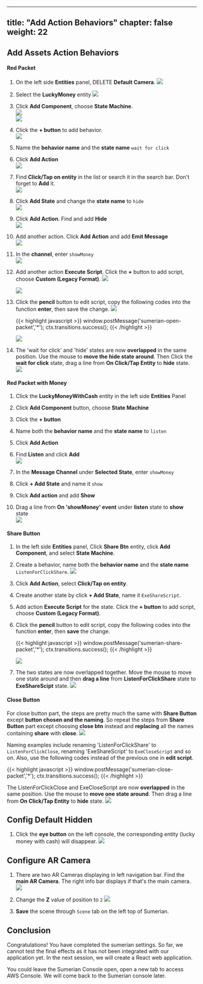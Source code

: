 
---
title: "Add Action Behaviors"
chapter: false
weight: 22
---


## Add Assets Action Behaviors 

####  Red Packet 

1. On the left side **Entities** panel, DELETE **Default Camera**.
    ![](/images/addSumerian/add-behaviors-delete-default-camera.png)

1.  Select the **LuckyMoney** entity
    ![](/images/addSumerian/add-behaviors-select-packet.png)

1. Click **Add Component**, choose **State Machine**.    
   ![](/images/addSumerian/add-component.png)   
   ![](/image/WechatIMG8.png)
   
1. Click the **+ button**  to add behavior.     
   ![](/image/WechatIMG11.png)

1. Name the **behavior name** and the **state name** `wait for click`

1. Click **Add Action**    
   ![](/image/WechatIMG13.png)

1. Find **Click/Tap on entity** in the list or search it in the search bar. Don't forget to **Add** it.   
   ![](/image/WechatIMG14.png)

1. Click **Add State** and change the **state name** to `hide`   
   ![](/image/WechatIMG15.png)
   
1. Click **Add Action**. Find and add **Hide**   
   ![](/image/WechatIMG19.png)

1. Add another action. Click **Add Action** and add **Emit Message**   
   ![](/image/WechatIMG21.png)

1. In the **channel**, enter `showMoney`      
   ![](/image/WechatIMG23.png)

1. Add another action **Execute Script**. Click the **+** button to add script, choose **Custom (Legacy Format)**. 
    ![](/image/script-create-script.png)

    ![](/image/script-choose-type.png)

1. Click the **pencil** button to edit script, copy the following codes into the function **enter**, then save the change.
    ![](/image/script-edit-script.png)
    
    {{< highlight javascript >}}
        window.postMessage('sumerian-open-packet','*');
        ctx.transitions.success();
    {{< /highlight >}}

    ![](/image/script-save-change.png)

1. The 'wait for click' and 'hide' states are now **overlapped** in the same position. Use the mouse to **move the hide state around**. Then Click the **wait for click** state, drag a line from **On Click/Tap Entity** to **hide** state.
   ![](/images/addSumerian/script-drag-line.png)

#### Red Packet with Money 

1. Click the **LuckyMoneyWithCash** entity in the left side **Entities** Panel  

1. Click **Add Component** button, choose **State Machine**    

1. Click the **+ button**     

1. Name both the **behavior name** and the **state name** to `listen`    

1. Click **Add Action**    

1. Find **Listen** and click **Add**    
   ![](/image/WechatIMG24.png)

1. In the **Message Channel** under **Selected State**, enter `showMoney`
    
1. Click **+ Add State** and name it `show`

1. Click **Add action** and add **Show**    

1. Drag a line from **On 'showMoney' event** under **listen** state to **show** state   
    ![](/images/addSumerian/script-drag-line-2.png)

#### Share Button

1. In the left side **Entities** panel, Click **Share Btn** entity, click **Add Component**, and select **State Machine**.

1. Create a behavior, name both the **behavior name** and the **state name** `ListenForClickShare`.
    ![](/image/share-button-behaviors.png)

1. Click **Add Action**, select **Click/Tap on entity**.

1. Create another state by click **+ Add State**, name it `ExeShareScript`.

1. Add action **Execute Script** for the state. Click the **+ button** to add script, choose **Custom (Legacy Format)**. 

1. Click the **pencil** button to edit script, copy the following codes into the function **enter**, then **save** the change.

    {{< highlight javascript >}}
	    window.postMessage('sumerian-share-packet','*');
	    ctx.transitions.success();
    {{< /highlight >}}

    ![](/image/share-button-save-script.png)

1. The two states are now overlapped together. Move the mouse to move one state around and then **drag a line** from **ListenForClickShare** state to **ExeShareScipt** state.
    ![](/images/addSumerian/script-drag-line-3.png)


#### Close Button
For close button part, the steps are pretty much the same with **Share Button** except **button chosen and the naming**. So repeat the steps from **Share Button** part except choosing **close btn** instead and **replacing** all the names containing **share** with **close**.
![](/images/addSumerian/close-btn.png)

Naming examples include renaming 'ListenForClickShare' to `ListenForClickClose`, renaming 'ExeShareScript' to `ExeCloseScript` and so on.
Also, use the following codes instead of the previous one in **edit script**.

{{< highlight javascript >}}
    window.postMessage('sumerian-close-packet','*');
    ctx.transitions.success();
{{< /highlight >}}

The ListenForClickClose and ExeCloseScript are now **overlapped** in the same position. Use the mouse to **move one state around**.
Then drag a line from **On Click/Tap Entity** to **hide** state.
![](/images/addSumerian/script-drag-line-4.png)

## Config Default Hidden
1. Click the **eye button** on the left console, the corresponding entity (lucky money with cash) will disappear.
   ![](/images/addSumerian/hide-cash.png)


## Configure AR Camera

1. There are two AR Cameras displaying in left navigation bar. Find the **main AR Camera**.
The right info bar displays if that's the main camera. 
![](/images/addSumerian/main-camera.png)

1. Change the **Z** value of position to `2`
![](/images/addSumerian/change-camera.png)

1. **Save** the scene through ``Scene`` tab on the left top of Sumerian. 

## Conclusion
Congratulations! You have completed the sumerian settings. So far, we cannot test the final effects as it has not been integrated with our application yet. In the next session, we will create a React web application.

You could leave the Sumerian Console open, open a new tab to access AWS Console. We will come back to the Sumerian console later.


